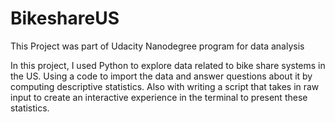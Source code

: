 # BikeshareUS
This Project was part of Udacity Nanodegree program for data analysis

In this project, I used Python to explore data related to bike share systems in the US. 
Using a code to import the data and answer questions about it by computing descriptive statistics. 
Also with writing a script that takes in raw input to create an interactive experience in the terminal to present these statistics.
